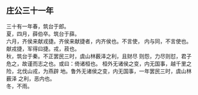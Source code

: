 ## 庄公三十一年

三十有一年春，筑台于郎。  
夏，四月，薛伯卒。筑台于薛。  
六月，齐侯来献戎捷。齐侯来献捷者，内齐侯也。不言使，
内与同，不言使也。献戎捷，军得曰捷。戎，菽也。  
秋，筑台于秦。不正罢民三时，虞山林薮泽之利，且财尽
则怨，力尽则怼，君子危之，故谨而志之也。或曰：倚诸桓也。
桓外无诸侯之变，内无国事，越千里之险，北伐山戎，为燕辟
地。鲁外无诸侯之变，内无国事，一年罢民三时，虞山林薮泽
之利，恶内也。  
冬，不雨。  

